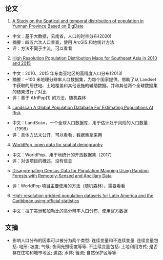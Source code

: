 ## 论文
1. [A Study on the Spatical and temporal distribution of population in Yunnan Province Based on BigDate](./A_Study_on_the_Spatial_and_Temporal_Distribution_of_Population_in_Yunnan_Province_Based_on_BigDate.pdf)
  - 中文：基于大数据，云南省，人口的时空分布(2020)
  - 摘要：四五六次人口普查，使用 ArcGIS 和地统计方法
  - 评：方法不同于主流，可以看看
2. [High Resolution Population Distribution Maps for Southeast Asia in 2010 and 2015](./High_Resolution_Population_Distribution_Maps_for_Southeast_Asia_in_2010_and_2015.pdf)
  - 中文：2010、2015 年东南亚地区的高精度人口分布(2013)
  - 摘要：~100 米地理分辨率人口数据集，为每个国家提供。借助了从 Landset 中获取的居住地、土地覆盖和其他设施的辅助数据。并和其他两个全球数据集的结果进行了对比
  - 评：基于 AfriPop[1] 的方法，随机森林
3. [Landscan A Global Population Database For Estimating Populations At Risk](./Landscan_A_Global_Population_Database_For_Estimating_Populations_At_Risk.pdf)
  - 中文：LandScan，一个全球人口数据库，用于估计处于风险的人口数量（1998）
  - 评：具体方法未公开，可以看看，数据集拿来用
4. [WorldPop, open data for spatial demography](./WorldPop_Open_Data_For_Spatial_Demography.pdf)
  - 中文：WorldPop，用于地统计的开放数据集（2017）
  - 评：对该项目的概述，没有信息
5. [Disaggregating Census Data for Population Mapping Using Random Forests with Remotely-Sensed and Ancillary Data](./Disaggregating_Census_Data_for_Population_Mapping_Using_Random_Forests_with_Remotely-Sensed_and_Ancillary_Data.pdf)
  - 评：WorldPop 项目主要使用的方法（随机森林），需要看看
6. [High-resolution gridded population datasets for Latin America and the Caribbean using official statistics](./High-resolution_gridded_population_datasets_for_Latin_America_and_the_Caribbean_using_official_statistics.pdf)
  - 中文：拉丁美洲和加勒比的高分辨率人口分布，使用官方数据


## 文摘
 - 影响人口分布的因素可以被分为两个类型: 连续变量和不连续变量. 连续变量包括: 地形; 坡度; 气候; 夜间光照密度等等. 不连续变量包括: 土地利用方式; 是否存在住宅和城市地区; 道路; 水体; 径流; 自然保护区等等.
